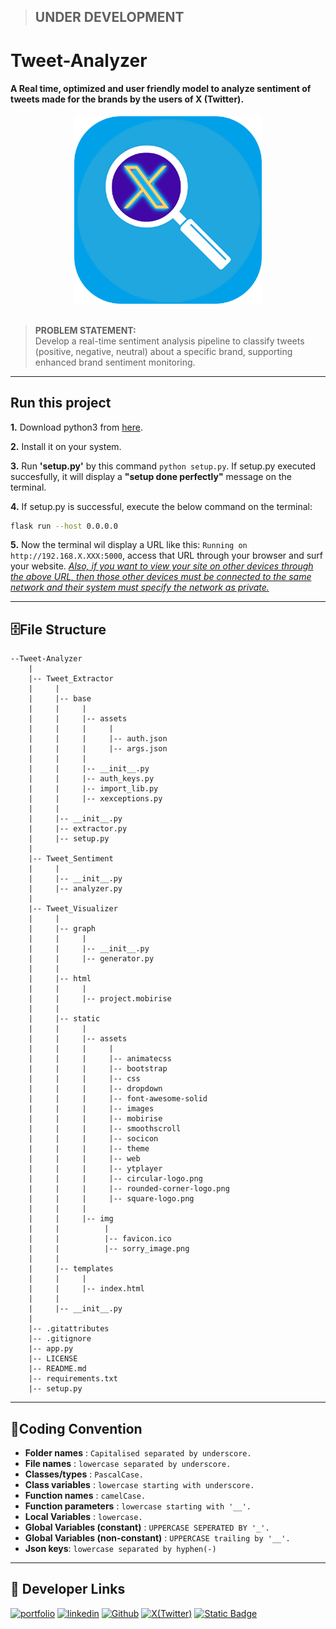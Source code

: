 > ## UNDER DEVELOPMENT

# Tweet-Analyzer
#### A Real time, optimized and user friendly model to analyze sentiment of tweets made for the brands by the users of X (Twitter).

<div align="center">
    <img width="300" src="./Tweet_Visualizer/static/assets/rounded-corner-logo.png" alt="Logo" >
</div>

<br/>

> **PROBLEM STATEMENT:**\
  Develop a real-time sentiment analysis pipeline to classify tweets (positive, negative, neutral) about a specific brand, supporting enhanced brand sentiment monitoring.

---
## Run this project
**1.** Download python3 from [here](https://www.python.org/downloads).
    
**2.** Install it on your system.
    
**3.** Run **'setup.py'** by this command ```python setup.py```. If setup.py executed succesfully, it will display a **"setup done perfectly"** message on the terminal.

**4.** If setup.py is successful, execute the below command on the terminal:
```bash
flask run --host 0.0.0.0
```
**5.** Now the terminal wil display a URL like this: ```Running on http://192.168.X.XXX:5000```, access that URL through your browser and surf your website. 
<u> *Also, if you want to view your site on other devices through the above URL, then those other devices must be connected to the same network and their system must specify the network as private.* </u>

---
## 🗄**File Structure**
```
--Tweet-Analyzer
    |
    |-- Tweet_Extractor
    |     |
    |     |-- base
    |     |     |
    |     |     |-- assets
    |     |     |     |
    |     |     |     |-- auth.json
    |     |     |     |-- args.json
    |     |     |
    |     |     |-- __init__.py
    |     |     |-- auth_keys.py
    |     |     |-- import_lib.py
    |     |     |-- xexceptions.py
    |     |
    |     |-- __init__.py
    |     |-- extractor.py
    |     |-- setup.py
    |
    |-- Tweet_Sentiment
    |     |
    |     |-- __init__.py
    |     |-- analyzer.py
    |
    |-- Tweet_Visualizer
    |     |
    |     |-- graph
    |     |     |
    |     |     |-- __init__.py
    |     |     |-- generator.py
    |     |
    |     |-- html
    |     |     |
    |     |     |-- project.mobirise
    |     |
    |     |-- static
    |     |     |
    |     |     |-- assets
    |     |     |     |
    |     |     |     |-- animatecss
    |     |     |     |-- bootstrap
    |     |     |     |-- css
    |     |     |     |-- dropdown
    |     |     |     |-- font-awesome-solid
    |     |     |     |-- images
    |     |     |     |-- mobirise
    |     |     |     |-- smoothscroll
    |     |     |     |-- socicon
    |     |     |     |-- theme
    |     |     |     |-- web
    |     |     |     |-- ytplayer
    |     |     |     |-- circular-logo.png
    |     |     |     |-- rounded-corner-logo.png
    |     |     |     |-- square-logo.png
    |     |     |
    |     |     |-- img
    |     |          |
    |     |          |-- favicon.ico
    |     |          |-- sorry_image.png
    |     |     
    |     |-- templates
    |     |     |
    |     |     |-- index.html
    |     |
    |     |-- __init__.py
    |
    |-- .gitattributes
    |-- .gitignore
    |-- app.py
    |-- LICENSE
    |-- README.md
    |-- requirements.txt
    |-- setup.py
```

---
## 📝**Coding Convention**
- **Folder names** : ```Capitalised separated by underscore.```
- **File names** : ```lowercase separated by underscore.```
- **Classes/types** : ```PascalCase.```
- **Class variables** : ```lowercase starting with underscore.```
- **Function names** : ```camelCase.```
- **Function parameters** : ```lowercase starting with '__'.```
- **Local Variables** : ```lowercase.```
- **Global Variables (constant)** : ```UPPERCASE SEPERATED BY '_'.```
- **Global Variables (non-constant)** : ```UPPERCASE trailing by '__'.```
- **Json keys**: ```lowercase separated by hyphen(-)```
---

## 🔗 Developer Links
[![portfolio](https://img.shields.io/badge/my_portfolio-000?style=for-the-badge&logo=ko-fi&logoColor=white)](https://sakshamjoshi.vercel.app/)
[![linkedin](https://img.shields.io/badge/linkedin-0A66C2?style=for-the-badge&logo=linkedin&logoColor=white)](https://www.linkedin.com/in/sakshamjoshi27)
[![Github](https://img.shields.io/badge/Visit_my-Github-purple)](https://github.com/saksham-joshi)
[![X(Twitter)](https://img.shields.io/twitter/follow/sakshamjoshi27
)](https://x.com/sakshamjoshi27)
[![Static Badge](https://img.shields.io/badge/mail_at-social.sakshamjoshi%40gmail.com-aqua)](mailto:social.sakshamjoshi@gmail.com)